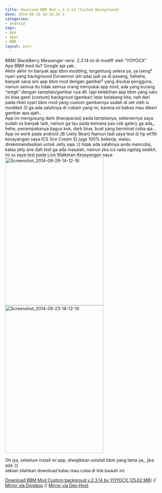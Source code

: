 ```yaml
---
title: Download BBM Mod v.2.3.14 (Custom Background)
date: 2014-08-29 10:18:35 Z
categories:
- android
tags:
- Apk
- Apps
- BBM
layout: post
---
```


<p>BBM/ BlackBerry Messenger&nbsp;versi .2.3.14 ini di modiff oleh “YOYOCX”<br>
Apa BBM mod itu? Google aja yak..<br>
Akhir akhir ini banyak app bbm modding, tergantung selera ya, ya iseng² nyari yang background Doraemon (eh ada) jadi ya di pasang, hehehe, banyak sana sini app bbm mod dengan gambar² yang disukai pengguna, namun semua itu tidak semua orang menyukai app mod, ada yang kurang “sregk” dengan tampilan/gambar nya dll. tapi kelebihan app bbm yang satu ini bisa ganti (costum) backgroud (gambar) latar belakang kita, nah dari pada ribet nyari bbm mod yang custom gambarnya sudah di set oleh si modded :D ga ada salahnya di cobain yang ini, karena ini bebas mau diberi gambar apa ajah..<br>
<span id="more-1201"></span>App ini mengusung dark (transparasi) pada tampilanya, sebenernya saya sudah ss banyak tadi, namun ga tau pada kemana pas cek galery ga ada,, hehe, penampakanya bagus kok, dark blue, buat yang berminat coba aja…<br>
App ini work pada android JB (Jelly Bean) Namun tadi saya test di hp wt19i kesayangan saya ICS (Ice Cream S) juga 100% bekerja, walau direkomendasikan untuk Jelly saja :)) tidak ada salahnya anda mencoba, kalau jelly ane dah test ga ada masalah, namun jika ics rada ngelag sedikit, ini ss saya test pada Live Walkman Kesayangan saya:<br>
<a href="https://eggoez.bitbucket.io/wp-content/uploads/2014/08/Screenshot_2014-08-29-14-12-16.png" class="fancybox image"><img class="alignleft wp-image-1224" src="https://eggoez.bitbucket.io/wp-content/uploads/2014/08/Screenshot_2014-08-29-14-12-16-200x300.png" alt="Screenshot_2014-08-29-14-12-16" width="320" height="480"></a> <a href="https://eggoez.bitbucket.io/wp-content/uploads/2014/08/Screenshot_2014-09-23-18-12-10.png" class="fancybox image"><img class="alignright wp-image-1223" src="https://eggoez.bitbucket.io/wp-content/uploads/2014/08/Screenshot_2014-09-23-18-12-10-200x300.png" alt="Screenshot_2014-09-23-18-12-10" width="320" height="480"></a></p>
<p>Oh iya, sebelum install ini app, diwajibkan unistall bbm yang lama ya,, jika ada :))<br>
sekian silahkan download kalau mau coba di link bawah ini:</p>
<p><a href="http://ge.tt/api/1/files/1sUJ8x92/2/blob?download" target="_blank">Download BBM Mod Custom backgroud v.2.3.14 by YOYOCX (25.62 MB)</a>&nbsp;// <a title="Mirror via DropBox" href="https://www.dropbox.com/s/lzohcyzwwj2l5ma/new-bbm-custom-bg-v.2.3.14%20%28eggoez.com%29.apk?dl=0" target="_blank">Mirror via Dropbox</a> // <a href="http://d-h.st/lA3D">Mirror via Dev-Host</a></p>